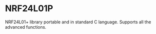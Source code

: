 NRF24L01P
=========

NRF24L01+ library portable and in standard C language. Supports all the advanced functions.
